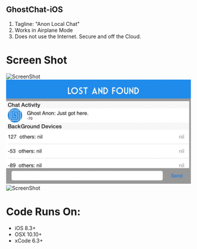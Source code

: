 ## GhostChat-iOS
1. Tagline: "Anon Local Chat" 
2. Works in Airplane Mode
3. Does not use the Internet. Secure and off the Cloud.  

# Screen Shot
![ScreenShot](https://github.com/samuraipapa/GhostChat-iOS/blob/master/screen.png) 
![ScreenShot](https://github.com/merck522/GhostChat-iOS/blob/936b1c08ec339410f45b9184b359f352dd7eaf29/landscape.gif)
![ScreenShot](https://github.com/merck522/GhostChat-iOS/blob/d77e649037b9dcbbff60c611ff42614a7fce8bcc/portrait.gif)

# Code Runs On:
+ iOS 8.3+
+ OSX 10.10+
+ xCode 6.3+  
 
